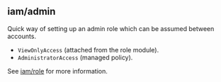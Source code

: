## iam/admin

Quick way of setting up an admin role which can be assumed between accounts. 

- `ViewOnlyAccess` (attached from the role module).
- `AdministratorAccess` (managed policy).

See [iam/role](../role/README.md) for more information.
